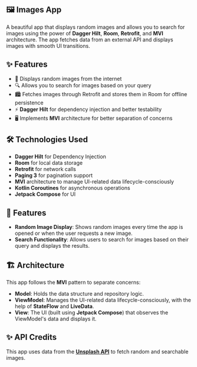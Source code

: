 ## 🖼️ Images App

A beautiful app that displays random images and allows you to search for images using the power of **Dagger Hilt**, **Room**, **Retrofit**, and **MVI** architecture. The app fetches data from an external API and displays images with smooth UI transitions.

## ✨ Features

- 🎲 Displays random images from the internet
- 🔍 Allows you to search for images based on your query
- 🏙️ Fetches images through Retrofit and stores them in Room for offline persistence
- ⚡ **Dagger Hilt** for dependency injection and better testability
- 🖥️ Implements **MVI** architecture for better separation of concerns

## 🛠️ Technologies Used

- **Dagger Hilt** for Dependency Injection
- **Room** for local data storage
- **Retrofit** for network calls
- **Paging 3** for pagination support
- **MVI** architecture to manage UI-related data lifecycle-consciously
- **Kotlin Coroutines** for asynchronous operations
- **Jetpack Compose** for UI

## 🚀 Features

- **Random Image Display**: Shows random images every time the app is opened or when the user requests a new image.
- **Search Functionality**: Allows users to search for images based on their query and displays the results.

## 🏗️ Architecture

This app follows the **MVI** pattern to separate concerns:

- **Model**: Holds the data structure and repository logic.
- **ViewModel**: Manages the UI-related data lifecycle-consciously, with the help of **StateFlow** and **LiveData**.
- **View**: The UI (built using **Jetpack Compose**) that observes the ViewModel's data and displays it.

## ✨ API Credits

This app uses data from the **[Unsplash API](https://unsplash.com/developers)** to fetch random and searchable images.
